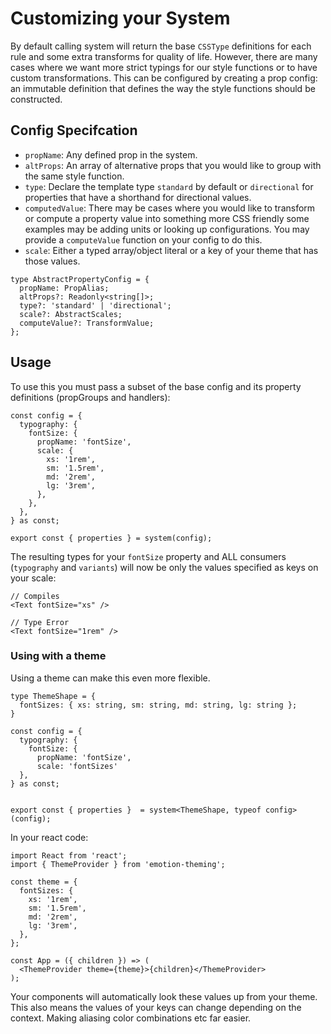 # Customizing your System

By default calling system will return the base `CSSType` definitions for each rule and some extra transforms for quality of life. However,
there are many cases where we want more strict typings for our style functions or to have custom transformations. This can be configured
by creating a prop config: an immutable definition that defines the way the style functions should be constructed.

## Config Specifcation

- `propName`: Any defined prop in the system.
- `altProps`: An array of alternative props that you would like to group with the same style function.
- `type`: Declare the template type `standard` by default or `directional` for properties that have a shorthand for directional values.
- `computedValue`: There may be cases where you would like to transform or compute a property value into something more CSS
  friendly some examples may be adding units or looking up configurations. You may provide a `computeValue` function on your config to do this.
- `scale`: Either a typed array/object literal or a key of your theme that has those values.

```tsx
type AbstractPropertyConfig = {
  propName: PropAlias;
  altProps?: Readonly<string[]>;
  type?: 'standard' | 'directional';
  scale?: AbstractScales;
  computeValue?: TransformValue;
};
```

## Usage

To use this you must pass a subset of the base config and its property definitions (propGroups and handlers):

```tsx
const config = {
  typography: {
    fontSize: {
      propName: 'fontSize',
      scale: {
        xs: '1rem',
        sm: '1.5rem',
        md: '2rem',
        lg: '3rem',
      },
    },
  },
} as const;

export const { properties } = system(config);
```

The resulting types for your `fontSize` property and ALL consumers (`typography` and `variants`) will now be only the values specified as keys on your scale:

```tsx
// Compiles
<Text fontSize="xs" />

// Type Error
<Text fontSize="1rem" />
```

### Using with a theme

Using a theme can make this even more flexible.

```tsx
type ThemeShape = {
  fontSizes: { xs: string, sm: string, md: string, lg: string };
}

const config = {
  typography: {
    fontSize: {
      propName: 'fontSize',
      scale: 'fontSizes'
  },
} as const;


export const { properties }  = system<ThemeShape, typeof config>(config);
```

In your react code:

```tsx
import React from 'react';
import { ThemeProvider } from 'emotion-theming';

const theme = {
  fontSizes: {
    xs: '1rem',
    sm: '1.5rem',
    md: '2rem',
    lg: '3rem',
  },
};

const App = ({ children }) => (
  <ThemeProvider theme={theme}>{children}</ThemeProvider>
);
```

Your components will automatically look these values up from your theme. This also means the values of your keys can change depending on the context.
Making aliasing color combinations etc far easier.
